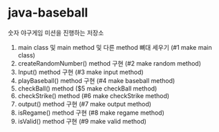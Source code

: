 # java-baseball
숫자 야구게임 미션을 진행하는 저장소

1. main class 및 main method 및 다른 method 뼈대 세우기 (#1 make main class)
2. createRandomNumber() method 구현 (#2 make random method)
3. Input() method 구현 (#3 make input method)
4. playBaseball() method 구현 (#4 make baseball method)
5. checkBall() method ($5 make checkBall method)
6. checkStrike() method (#6 make checkStrike method)
7. output() method 구현 (#7 make output method)
8. isRegame() method 구현 (#8 make regame method)
9. isValid() method 구현 (#9 make valid method)
